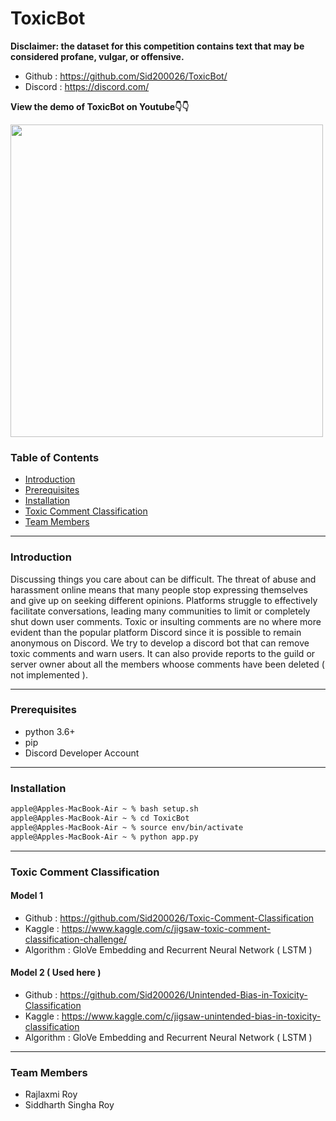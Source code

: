 # ToxicBot

**Disclaimer: the dataset for this competition contains text that may be considered profane, vulgar, or offensive.**

- Github : https://github.com/Sid200026/ToxicBot/
- Discord : https://discord.com/

**View the demo of ToxicBot on Youtube👇👇**

<a href="https://www.youtube.com/watch?v=a3jQCigncSs"><img width="500" src="https://i.imgur.com/4whsJOt.png"></img></a>

### Table of Contents

- [ Introduction ](#introduction)
- [ Prerequisites](#prereq)
- [ Installation](#installation)
- [ Toxic Comment Classification](#toxic)
- [ Team Members](#team)

---

<a name="introduction" />

### Introduction

Discussing things you care about can be difficult. The threat of abuse and harassment online means that many people stop expressing themselves and give up on seeking different opinions. Platforms struggle to effectively facilitate conversations, leading many communities to limit or completely shut down user comments. Toxic or insulting comments are no where more evident than the popular platform Discord since it is possible to remain anonymous on Discord. We try to develop a discord bot that can remove toxic comments and warn users. It can also provide reports to the guild or server owner about all the members whoose comments have been deleted ( not implemented ).

---

<a name="prereq" />

### Prerequisites

- python 3.6+
- pip
- Discord Developer Account

---

<a name="installation" />

### Installation

```bash
apple@Apples-MacBook-Air ~ % bash setup.sh
apple@Apples-MacBook-Air ~ % cd ToxicBot
apple@Apples-MacBook-Air ~ % source env/bin/activate
apple@Apples-MacBook-Air ~ % python app.py
```

---

<a name="toxic" />

### Toxic Comment Classification

#### Model 1
- Github : https://github.com/Sid200026/Toxic-Comment-Classification
- Kaggle : https://www.kaggle.com/c/jigsaw-toxic-comment-classification-challenge/
- Algorithm : GloVe Embedding and Recurrent Neural Network ( LSTM )

#### Model 2 ( Used here )
- Github : https://github.com/Sid200026/Unintended-Bias-in-Toxicity-Classification
- Kaggle : https://www.kaggle.com/c/jigsaw-unintended-bias-in-toxicity-classification
- Algorithm : GloVe Embedding and Recurrent Neural Network ( LSTM )

---

<a name="team" />

### Team Members

- Rajlaxmi Roy
- Siddharth Singha Roy
